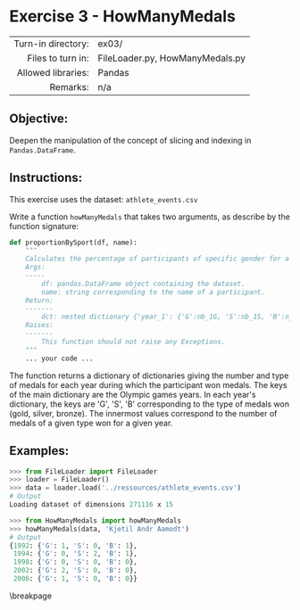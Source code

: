 # Exercise 3 - HowManyMedals

|                         |                    |
| -----------------------:| ------------------ |
|   Turn-in directory:    |  ex03/             |
|   Files to turn in:     |  FileLoader.py, HowManyMedals.py |
|   Allowed libraries:    |  Pandas            |
|   Remarks:              |  n/a               |

## Objective:
Deepen the manipulation of the concept of slicing and indexing in ```Pandas.DataFrame```.


## Instructions:

This exercise uses the dataset: `athlete_events.csv`

Write a function `howManyMedals` that takes two arguments, as describe by the function signature:
```python
def proportionBySport(df, name):
	"""
	Calculates the percentage of participants of specific gender for a specific sport among all the participants of the same gender for the given year.
	Args:
	-----
		df: pandas.DataFrame object containing the dataset.
		name: string corresponding to the name of a participant.
	Return:
	-------
		dct: nested dictionary {'year_1': {'G':nb_1G, 'S':nb_1S, 'B':n_1B}, 'year_2': {'G':nb_2G, 'S':nb_2S, 'B':n_2B}}.
    Raises:
	-------
        This function should not raise any Exceptions.
    """
	... your code ...
```

The function returns a dictionary of dictionaries giving the number and type of medals for each year during which the participant won medals.
The keys of the main dictionary are the Olympic games years. In each year's dictionary, the keys are 'G', 'S', 'B' corresponding to the type of medals won (gold, silver, bronze). The innermost values correspond to the number of medals of a given type won for a given year.

## Examples:

```python
>>> from FileLoader import FileLoader
>>> loader = FileLoader()
>>> data = loader.load('../ressources/athlete_events.csv')
# Output
Loading dataset of dimensions 271116 x 15

>>> from HowManyMedals import howManyMedals
>>> howManyMedals(data, 'Kjetil Andr Aamodt')
# Output
{1992: {'G': 1, 'S': 0, 'B': 1},
 1994: {'G': 0, 'S': 2, 'B': 1},
 1998: {'G': 0, 'S': 0, 'B': 0},
 2002: {'G': 2, 'S': 0, 'B': 0},
 2006: {'G': 1, 'S': 0, 'B': 0}}
```

\breakpage
